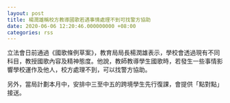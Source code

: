 ```yaml
---
layout: post
title: 楊潤雄稱校方教導國歌若遇事情處理不到可找警方協助
date: 2020-06-06 12:20:46.000000000 +08:00
categories: rss
---
```


立法會日前通過《國歌條例草案》，教育局局長楊潤雄表示，學校會透過現有不同科目，教授國歌內容及精神態度。他說，教師教導學生國歌時，若發生一些事情影響學校運作及他人，校方處理不到，可以找警方協助。

另外，當局計劃本月中，安排中三至中五的跨境學生先行復課，會提供「點對點」接送。
